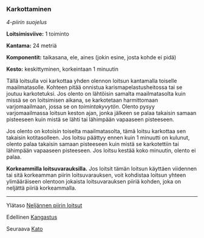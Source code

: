 ### Karkottaminen

*4-piirin suojelus*

**Loitsimisviive:** 1 toiminto

**Kantama:** 24 metriä

**Komponentit:** taikasana, ele, aines (jokin esine, josta kohde ei pidä)

**Kesto:** keskittyminen, korkeintaan 1 minuutin

Tällä loitsulla voi karkottaa yhden olennon loitsun kantamalla toiselle maailmatasolle. Kohteen pitää onnistua karismapelastusheitossa tai se joutuu karkotetuksi. Jos olento on lähtöisin samalta maailmatasolta kuin missä se on loitsimisen aikana, se karkotetaan harmittomaan varjomaailmaan, jossa se on *toimintakyvytön*. Olento pysyy varjomaailmassa loitsun keston ajan, jonka jälkeen se palaa takaisin samaan pisteeseen kuin mistä se lähti tai lähimpään vapaaseen pisteeseen.

Jos olento on kotoisin toiselta maailmatasolta, tämä loitsu karkottaa sen takaisin kotitasolleen. Jos loitsu päättyy ennen kuin 1 minuutti on kulunut, olento palaa takaisin samaan pisteeseen kuin mistä se karkotettiin tai lähimpään vapaaseen pisteeseen. Jos loitsu kestää koko minuutin, olento ei palaa.

**Korkeammilla loitsuvarauksilla.** Jos loitsit tämän loitsun käyttäen viidennen tai sitä korkeamman piirin loitsuvarauksen, voit kohdistaa loitsun yhteen ylimääräiseen olentoon jokaista loitsuvarauksen piiriä kohden, joka on neljättä piiriä korkeammalla.

----

Ylätaso [Neljännen piirin loitsut](4_piirin_loitsut.md)

Edellinen [Kangastus](Kangastus.md)

Seuraava [Kato](Kato.md)
